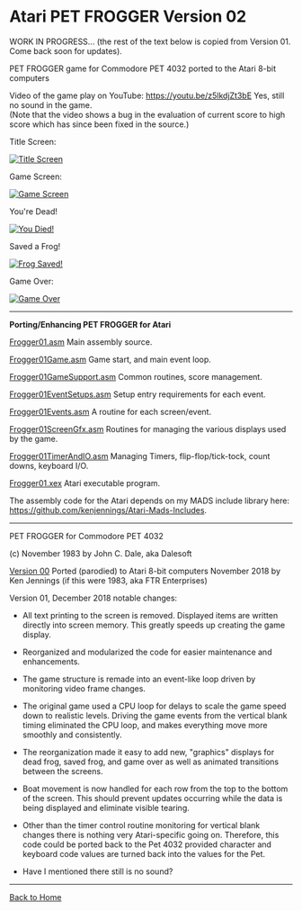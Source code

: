 # Atari PET FROGGER Version 02

WORK IN PROGRESS...  (the rest of the text below is copied from Version 01.   Come back soon for updates).

PET FROGGER game for Commodore PET 4032 ported to the Atari 8-bit computers

Video of the game play on YouTube: https://youtu.be/z5lkdjZt3bE    Yes, still no sound in the game.  
(Note that the video shows a bug in the evaluation of current score to high score which has since been fixed in the source.)
  
Title Screen:

[![Title Screen](https://github.com/kenjennings/Atari-Pet-Frogger/raw/master/V02_Title.png "Title Screen")](#features1)

Game Screen:

[![Game Screen](https://github.com/kenjennings/Atari-Pet-Frogger/raw/master/V02_Game.png "Game Screen")](#features2)

You're Dead!

[![You Died!](https://github.com/kenjennings/Atari-Pet-Frogger/raw/master/V02_Dead.png "Dead Frog!")](#features3)

Saved a Frog!

[![Frog Saved!](https://github.com/kenjennings/Atari-Pet-Frogger/raw/master/V02_Saved.png "Saved a Frog!")](#features4)

Game Over:

[![Game Over](https://github.com/kenjennings/Atari-Pet-Frogger/raw/master/V02_GameOver.png "Game Over")](#features5)

---

**Porting/Enhancing PET FROGGER for Atari**

[Frogger01.asm](https://github.com/kenjennings/Atari-Pet-Frogger/blob/master/Frogger01.asm "Frogger01.asm") Main assembly source.

[Frogger01Game.asm](https://github.com/kenjennings/Atari-Pet-Frogger/blob/master/Frogger01Game.asm "Frogger01Game.asm") Game start, and main event loop.

[Frogger01GameSupport.asm](https://github.com/kenjennings/Atari-Pet-Frogger/blob/master/Frogger01GameSupport.asm "Frogger01GameSupport.asm") Common routines, score management.

[Frogger01EventSetups.asm](https://github.com/kenjennings/Atari-Pet-Frogger/blob/master/Frogger01EventSetups.asm "Frogger01EventSetups.asm") Setup entry requirements for each event. 

[Frogger01Events.asm](https://github.com/kenjennings/Atari-Pet-Frogger/blob/master/Frogger01Events.asm "Frogger01Events.asm") A routine for each screen/event. 

[Frogger01ScreenGfx.asm](https://github.com/kenjennings/Atari-Pet-Frogger/blob/master/Frogger01ScreenGfx.asm "Frogger01ScreenGfx.asm") Routines for managing the various displays used by the game. 

[Frogger01TimerAndIO.asm](https://github.com/kenjennings/Atari-Pet-Frogger/blob/master/Frogger01TimerAndIO.asm "Frogger01TimerAndIO.asm") Managing Timers, flip-flop/tick-tock, count downs, keyboard I/O.

[Frogger01.xex](https://github.com/kenjennings/Atari-Pet-Frogger/blob/master/Frogger01.asm "Frogger01.xex") Atari executable program.

The assembly code for the Atari depends on my MADS include library here: https://github.com/kenjennings/Atari-Mads-Includes.  

---

PET FROGGER for Commodore PET 4032

(c) November 1983 by John C. Dale, aka Dalesoft

[Version 00](https://github.com/kenjennings/Atari-Pet-Frogger/blob/master/README_V00.md "Version 00") Ported (parodied) to Atari 8-bit computers November 2018 by Ken Jennings (if this were 1983, aka FTR Enterprises)

Version 01, December 2018 notable changes:

- All text printing to the screen is removed.  Displayed items are written directly into screen memory.  This greatly speeds up creating the game display.

- Reorganized and modularized the code for easier maintenance and enhancements.
 
- The game structure is remade into an event-like loop driven by monitoring video frame changes.

- The original game used a CPU loop for delays to scale the game speed down to realistic levels.  Driving the game events from the vertical blank timing eliminated the CPU loop, and makes everything move more smoothly and consistently. 

- The reorganization made it easy to add new, "graphics" displays for dead frog, saved frog, and game over as well as animated transitions between the screens.  

- Boat movement is now handled for each row from the top to the bottom of the screen.  This should prevent updates occurring while the data is being displayed and eliminate visible tearing.

- Other than the timer control routine monitoring for vertical blank changes there is nothing very Atari-specific going on.  Therefore, this code could be ported back to the Pet 4032 provided character and keyboard code values are turned back into the values for the Pet.

- Have I mentioned there still is no sound?

---

[Back to Home](https://github.com/kenjennings/Atari-Pet-Frogger/blob/master/README.md "Home") 
